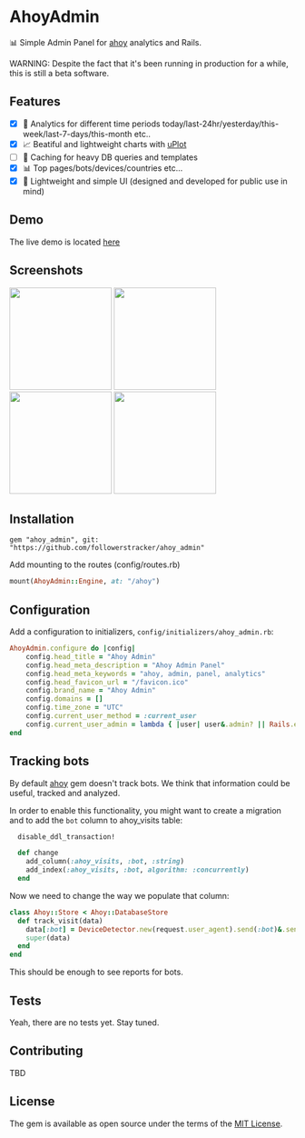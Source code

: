 # AhoyAdmin

:bar_chart: Simple Admin Panel for [ahoy](https://github.com/ankane/ahoy) analytics and Rails.

WARNING: Despite the fact that it's been running in production for a while, this is still a beta software.

## Features

- [x] :date: Analytics for different time periods today/last-24hr/yesterday/this-week/last-7-days/this-month etc..
- [x] :chart_with_upwards_trend: Beatiful and lightweight charts with [uPlot](https://github.com/leeoniya/uPlot)
- [ ] :muscle: Caching for heavy DB queries and templates
- [x] :bar_chart: Top pages/bots/devices/countries etc...
- [x] :speedboat: Lightweight and simple UI (designed and developed for public use in mind)

## Demo

The live demo is located [here](https://followerstracker.net/site-stats)

## Screenshots

<img src="https://user-images.githubusercontent.com/86723496/129568055-846241f2-5932-4db7-bbef-82783ca380cb.png" width="180"> <img src="https://user-images.githubusercontent.com/86723496/129568104-8846e395-c189-48e8-81a0-b8a23ea8035a.png" width="180"> <img src="https://user-images.githubusercontent.com/86723496/129568127-dc06a34d-4eb8-47dd-9eec-22ae4ba6fabe.png" width="180"> <img src="https://user-images.githubusercontent.com/86723496/129568294-df674694-6c25-4d7a-9477-042ba23cabc9.png" width="180">

## Installation

```Gemfile
gem "ahoy_admin", git: "https://github.com/followerstracker/ahoy_admin"
```

Add mounting to the routes (config/routes.rb)

```ruby
mount(AhoyAdmin::Engine, at: "/ahoy")
```

## Configuration

Add a configuration to initializers, `config/initializers/ahoy_admin.rb`:

```ruby
AhoyAdmin.configure do |config|
    config.head_title = "Ahoy Admin"
    config.head_meta_description = "Ahoy Admin Panel"
    config.head_meta_keywords = "ahoy, admin, panel, analytics"
    config.head_favicon_url = "/favicon.ico"
    config.brand_name = "Ahoy Admin"
    config.domains = []
    config.time_zone = "UTC"
    config.current_user_method = :current_user
    config.current_user_admin = lambda { |user| user&.admin? || Rails.env.development? }
end
```

## Tracking bots

By default [ahoy](https://github.com/ankane/ahoy) gem doesn't track bots. We think that information could be useful, tracked and analyzed.

In order to enable this functionality, you might want to create a migration and to add the `bot` column to ahoy_visits table:

```ruby
  disable_ddl_transaction!

  def change
    add_column(:ahoy_visits, :bot, :string)
    add_index(:ahoy_visits, :bot, algorithm: :concurrently)
  end
```

Now we need to change the way we populate that column:

```ruby
class Ahoy::Store < Ahoy::DatabaseStore
  def track_visit(data)
    data[:bot] = DeviceDetector.new(request.user_agent).send(:bot)&.send(:regex_meta).try(:[], :name)
    super(data)
  end
end
```

This should be enough to see reports for bots.

## Tests

Yeah, there are no tests yet. Stay tuned.

## Contributing

TBD

## License

The gem is available as open source under the terms of the [MIT License](https://opensource.org/licenses/MIT).
